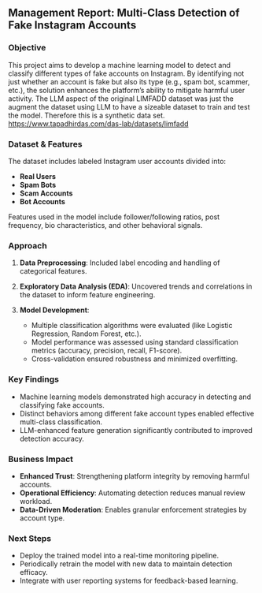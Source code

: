 ## Management Report: Multi-Class Detection of Fake Instagram Accounts

### Objective

This project aims to develop a machine learning model to detect and classify different types of fake accounts on Instagram. By identifying not just whether an account is fake but also its type (e.g., spam bot, scammer, etc.), the solution enhances the platform’s ability to mitigate harmful user activity.
The LLM aspect of the original LIMFADD dataset was just the augment the dataset using LLM to have a sizeable dataset to train and test the model. Therefore this is a synthetic data set. https://www.tapadhirdas.com/das-lab/datasets/limfadd

### Dataset & Features

The dataset includes labeled Instagram user accounts divided into:

* **Real Users**
* **Spam Bots**
* **Scam Accounts**
* **Bot Accounts**

Features used in the model include follower/following ratios, post frequency, bio characteristics, and other behavioral signals.

### Approach

1. **Data Preprocessing**: Included label encoding and handling of categorical features.
2. **Exploratory Data Analysis (EDA)**: Uncovered trends and correlations in the dataset to inform feature engineering.
3. **Model Development**:

   * Multiple classification algorithms were evaluated (like Logistic Regression, Random Forest, etc.).
   * Model performance was assessed using standard classification metrics (accuracy, precision, recall, F1-score).
   * Cross-validation ensured robustness and minimized overfitting.

### Key Findings

* Machine learning models demonstrated high accuracy in detecting and classifying fake accounts.
* Distinct behaviors among different fake account types enabled effective multi-class classification.
* LLM-enhanced feature generation significantly contributed to improved detection accuracy.

### Business Impact

* **Enhanced Trust**: Strengthening platform integrity by removing harmful accounts.
* **Operational Efficiency**: Automating detection reduces manual review workload.
* **Data-Driven Moderation**: Enables granular enforcement strategies by account type.

### Next Steps

* Deploy the trained model into a real-time monitoring pipeline.
* Periodically retrain the model with new data to maintain detection efficacy.
* Integrate with user reporting systems for feedback-based learning.

